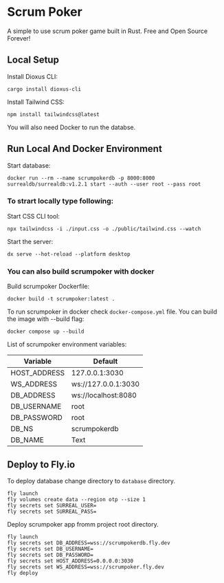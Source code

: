 # Scrum Poker
A simple to use scrum poker game built in Rust. Free and Open Source Forever!

## Local Setup
Install Dioxus CLI:
```shell
cargo install dioxus-cli
```
Install Tailwind CSS:
```shell
npm install tailwindcss@latest
```
You will also need Docker to run the databse.

## Run Local And Docker Environment
Start database:
```shell
docker run --rm --name scrumpokerdb -p 8000:8000 surrealdb/surrealdb:v1.2.1 start --auth --user root --pass root
```

### To strart locally type following:

Start CSS CLI tool:
```shell
npx tailwindcss -i ./input.css -o ./public/tailwind.css --watch
```

Start the server:
```shell
dx serve --hot-reload --platform desktop
```

### You can also build scrumpoker with docker
Build scrumpoker Dockerfile:
```shell
docker build -t scrumpoker:latest .
```

To run scrumpoker in docker check `docker-compose.yml` file. You can build the image with --build flag:

```shell
docker compose up --build
```

List of scrumpoker environment variables:

| Variable     | Default             |
|--------------|---------------------|
| HOST_ADDRESS | 127.0.0.1:3030      |
| WS_ADDRESS   | ws://127.0.0.1:3030 |
| DB_ADDRESS   | ws://localhost:8080 |
| DB_USERNAME  | root                |
| DB_PASSWORD  | root                |
| DB_NS        | scrumpokerdb        |
| DB_NAME      | Text                |

## Deploy to Fly.io

To deploy database change directory to `database` directory.
```shell
fly launch
fly volumes create data --region otp --size 1
fly secrets set SURREAL_USER=
fly secrets set SURREAL_PASS=
```

Deploy scrumpoker app fromm project root directory.
```shell
fly launch
fly secrets set DB_ADDRESS=wss://scrumpokerdb.fly.dev
fly secrets set DB_USERNAME=
fly secrets set DB_PASSWORD=
fly secrets set HOST_ADDRESS=0.0.0.0:3030 
fly secrets set WS_ADDRESS=wss://scrumpoker.fly.dev
fly deploy
```